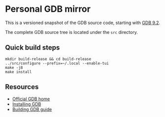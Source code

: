 
# Personal GDB mirror

This is a versioned snapshot of the GDB source code, starting with 
[GDB 9.2](https://ftp.gnu.org/gnu/gdb/gdb-9.2.tar.gz). 

The complete GDB source tree is located under the `src` directory.

## Quick build steps

```shell
mkdir build-release && cd build-release
../src/configure --prefix=~/.local --enable-tui
make -j8
make install
```

## Resources

- [Official GDB home](https://www.gnu.org/software/gdb/)
- [Installing GDB](https://sourceware.org/gdb/current/onlinedocs/gdb/Installing-GDB.html)
- [Building GDB guide](http://www.linuxfromscratch.org/blfs/view/svn/general/gdb.html)

